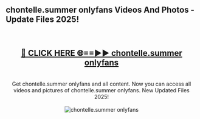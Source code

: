 <h2>chontelle.summer onlyfans Videos And Photos - Update Files 2025!</h2>
<br>
<div align="center">
<h2><a href="https://linkcuts.com/hfmhzwbr" rel="nofollow">🔴 CLICK HERE 🌐==►► chontelle.summer onlyfans</a></h2>
<br>
Get chontelle.summer onlyfans and all content. Now you can access all videos and pictures of chontelle.summer onlyfans. New Updated Files 2025!
<br>
<br>
<a href="https://linkcuts.com/hfmhzwbr" rel="nofollow" data-target="animated-image.originalLink"><img src="https://i.ibb.co.com/WyWwxjT/player-gif2.gif" alt="chontelle.summer onlyfans" style="max-width: 100%; display: inline-block;" data-target="animated-image.originalImage"></a>
</div>
<br>